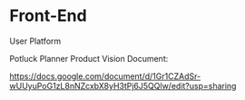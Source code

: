 # Front-End
User Platform

Potluck Planner Product Vision Document:

https://docs.google.com/document/d/1Gr1CZAdSr-wUUyuPoG1zL8nNZcxbX8yH3tPj6J5QQlw/edit?usp=sharing